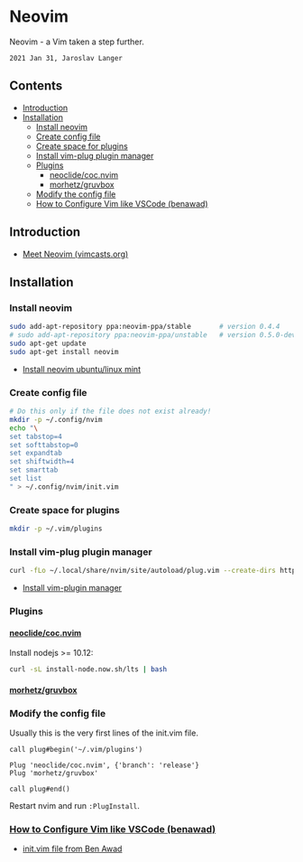 # Neovim

Neovim - a Vim taken a step further.

`2021 Jan 31, Jaroslav Langer`

## Contents

<!-- TOC GFM -->

* [Introduction](#introduction)
* [Installation](#installation)
    * [Install neovim](#install-neovim)
    * [Create config file](#create-config-file)
    * [Create space for plugins](#create-space-for-plugins)
    * [Install vim-plug plugin manager](#install-vim-plug-plugin-manager)
    * [Plugins](#plugins)
        * [neoclide/coc.nvim](#neoclidecocnvim)
        * [morhetz/gruvbox](#morhetzgruvbox)
    * [Modify the config file](#modify-the-config-file)
    * [How to Configure Vim like VSCode (benawad)](#how-to-configure-vim-like-vscode-benawad)

<!-- /TOC -->

## Introduction

- [Meet Neovim (vimcasts.org)](http://vimcasts.org/episodes/meet-neovim/)

## Installation

### Install neovim

```sh
sudo add-apt-repository ppa:neovim-ppa/stable       # version 0.4.4
# sudo add-apt-repository ppa:neovim-ppa/unstable   # version 0.5.0-dev
sudo apt-get update
sudo apt-get install neovim
```

- [Install neovim ubuntu/linux mint](https://vi.stackexchange.com/questions/25192/how-to-install-stable-version-of-neovim-on-ubuntu-18-04)

### Create config file

```sh
# Do this only if the file does not exist already!
mkdir -p ~/.config/nvim
echo "\
set tabstop=4
set softtabstop=0
set expandtab
set shiftwidth=4
set smarttab
set list
" > ~/.config/nvim/init.vim
```

### Create space for plugins

```sh
mkdir -p ~/.vim/plugins
```

### Install vim-plug plugin manager

```sh
curl -fLo ~/.local/share/nvim/site/autoload/plug.vim --create-dirs https://raw.githubusercontent.com/junegunn/vim-plug/master/plug.vim
```

- [Install vim-plugin manager](https://www.linode.com/docs/guides/how-to-install-neovim-and-plugins-with-vim-plug/)

### Plugins

#### [neoclide/coc.nvim](https://github.com/neoclide/coc.nvim)

Install nodejs >= 10.12:

```sh
curl -sL install-node.now.sh/lts | bash
```

#### [morhetz/gruvbox](https://github.com/morhetz/gruvbox)

### Modify the config file

Usually this is the very first lines of the init.vim file.

```init.vim
call plug#begin('~/.vim/plugins')

Plug 'neoclide/coc.nvim', {'branch': 'release'}
Plug 'morhetz/gruvbox'

call plug#end()
```

Restart nvim and run `:PlugInstall`.

### [How to Configure Vim like VSCode (benawad)](https://www.youtube.com/watch?v=gnupOrSEikQ)

- [init.vim file from Ben Awad](https://gist.github.com/benawad/b768f5a5bbd92c8baabd363b7e79786f)

<!--
```sh
echo "\
\" Use release branch (recommend)
Plug 'neoclide/coc.nvim', {'branch': 'release'}
" | cat - ~/.config/nvim/init.vim > tmp && mv tmp ~/.config/nvim/init.vim
```
-->
